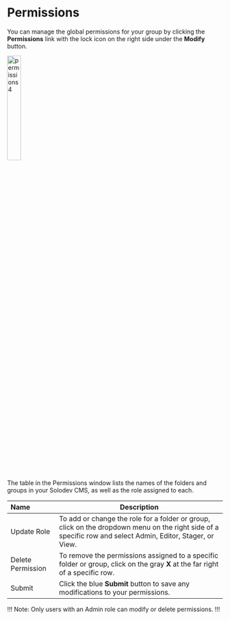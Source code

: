 # Permissions

You can manage the global permissions for your group by clicking the **Permissions** link with the lock icon on the right side under the **Modify** button. 

<img src="/static/images/permissions4.png" alt="permissions4" style="width: 25%; display: block"></a>


The table in the Permissions window lists the names of the folders and groups in your Solodev CMS, as well as the role assigned to each. 

**Name** | **Description** 
:--- | ---
Update Role | To add or change the role for a folder or group, click on the dropdown menu on the right side of a specific row and select Admin, Editor, Stager, or View. 
Delete Permission | To remove the permissions assigned to a specific folder or group, click on the gray **X** at the far right of a specific row. 
Submit | Click the blue **Submit** button to save any modifications to your permissions.

!!! Note:
Only users with an Admin role can modify or delete permissions.
!!!

